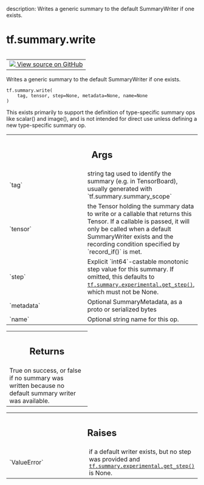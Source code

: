 description: Writes a generic summary to the default SummaryWriter if one exists.

<div itemscope itemtype="http://developers.google.com/ReferenceObject">
<meta itemprop="name" content="tf.summary.write" />
<meta itemprop="path" content="Stable" />
</div>

# tf.summary.write

<!-- Insert buttons and diff -->

<table class="tfo-notebook-buttons tfo-api nocontent" align="left">
<td>
  <a target="_blank" href="https://github.com/tensorflow/tensorflow/blob/r2.2/tensorflow/python/ops/summary_ops_v2.py#L614-L678">
    <img src="https://www.tensorflow.org/images/GitHub-Mark-32px.png" />
    View source on GitHub
  </a>
</td>
</table>



Writes a generic summary to the default SummaryWriter if one exists.

<pre class="devsite-click-to-copy prettyprint lang-py tfo-signature-link">
<code>tf.summary.write(
    tag, tensor, step=None, metadata=None, name=None
)
</code></pre>



<!-- Placeholder for "Used in" -->

This exists primarily to support the definition of type-specific summary ops
like scalar() and image(), and is not intended for direct use unless defining
a new type-specific summary op.

<!-- Tabular view -->
 <table class="responsive fixed orange">
<colgroup><col width="214px"><col></colgroup>
<tr><th colspan="2"><h2 class="add-link">Args</h2></th></tr>

<tr>
<td>
`tag`
</td>
<td>
string tag used to identify the summary (e.g. in TensorBoard), usually
generated with `tf.summary.summary_scope`
</td>
</tr><tr>
<td>
`tensor`
</td>
<td>
the Tensor holding the summary data to write or a callable that
returns this Tensor. If a callable is passed, it will only be called when
a default SummaryWriter exists and the recording condition specified by
`record_if()` is met.
</td>
</tr><tr>
<td>
`step`
</td>
<td>
Explicit `int64`-castable monotonic step value for this summary. If
omitted, this defaults to <a href="../../tf/summary/experimental/get_step.md"><code>tf.summary.experimental.get_step()</code></a>, which must
not be None.
</td>
</tr><tr>
<td>
`metadata`
</td>
<td>
Optional SummaryMetadata, as a proto or serialized bytes
</td>
</tr><tr>
<td>
`name`
</td>
<td>
Optional string name for this op.
</td>
</tr>
</table>



<!-- Tabular view -->
 <table class="responsive fixed orange">
<colgroup><col width="214px"><col></colgroup>
<tr><th colspan="2"><h2 class="add-link">Returns</h2></th></tr>
<tr class="alt">
<td colspan="2">
True on success, or false if no summary was written because no default
summary writer was available.
</td>
</tr>

</table>



<!-- Tabular view -->
 <table class="responsive fixed orange">
<colgroup><col width="214px"><col></colgroup>
<tr><th colspan="2"><h2 class="add-link">Raises</h2></th></tr>

<tr>
<td>
`ValueError`
</td>
<td>
if a default writer exists, but no step was provided and
<a href="../../tf/summary/experimental/get_step.md"><code>tf.summary.experimental.get_step()</code></a> is None.
</td>
</tr>
</table>

